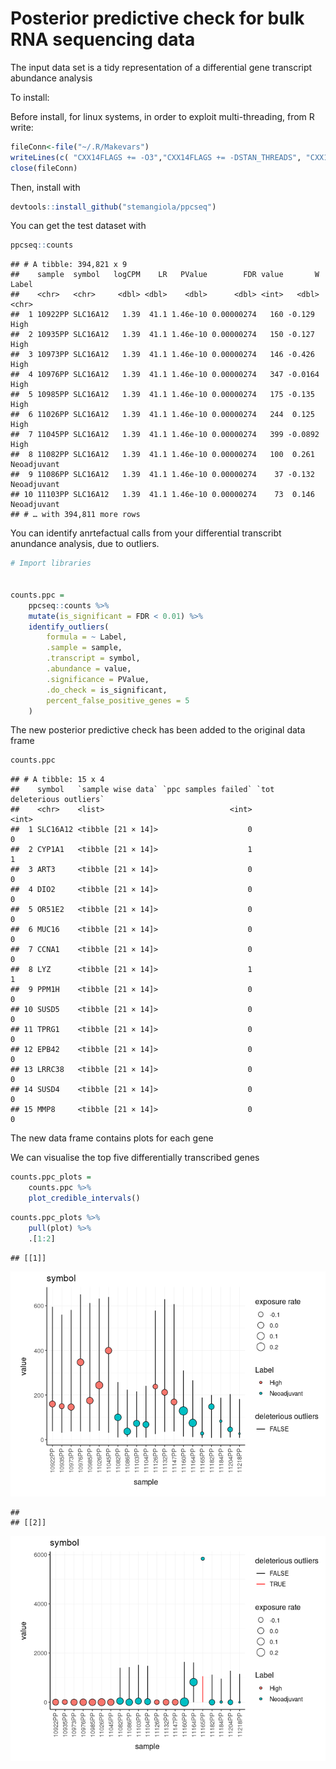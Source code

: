 Posterior predictive check for bulk RNA sequencing data
================

The input data set is a tidy representation of a differential gene
transcript abundance analysis

To install:

Before install, for linux systems, in order to exploit multi-threading,
from R write:

``` r
fileConn<-file("~/.R/Makevars")
writeLines(c( "CXX14FLAGS += -O3","CXX14FLAGS += -DSTAN_THREADS", "CXX14FLAGS += -pthread"), fileConn)
close(fileConn)
```

Then, install with

``` r
devtools::install_github("stemangiola/ppcseq")
```

You can get the test dataset with

``` r
ppcseq::counts 
```

    ## # A tibble: 394,821 x 9
    ##    sample  symbol   logCPM    LR   PValue        FDR value       W Label      
    ##    <chr>   <chr>     <dbl> <dbl>    <dbl>      <dbl> <int>   <dbl> <chr>      
    ##  1 10922PP SLC16A12   1.39  41.1 1.46e-10 0.00000274   160 -0.129  High       
    ##  2 10935PP SLC16A12   1.39  41.1 1.46e-10 0.00000274   150 -0.127  High       
    ##  3 10973PP SLC16A12   1.39  41.1 1.46e-10 0.00000274   146 -0.426  High       
    ##  4 10976PP SLC16A12   1.39  41.1 1.46e-10 0.00000274   347 -0.0164 High       
    ##  5 10985PP SLC16A12   1.39  41.1 1.46e-10 0.00000274   175 -0.135  High       
    ##  6 11026PP SLC16A12   1.39  41.1 1.46e-10 0.00000274   244  0.125  High       
    ##  7 11045PP SLC16A12   1.39  41.1 1.46e-10 0.00000274   399 -0.0892 High       
    ##  8 11082PP SLC16A12   1.39  41.1 1.46e-10 0.00000274   100  0.261  Neoadjuvant
    ##  9 11086PP SLC16A12   1.39  41.1 1.46e-10 0.00000274    37 -0.132  Neoadjuvant
    ## 10 11103PP SLC16A12   1.39  41.1 1.46e-10 0.00000274    73  0.146  Neoadjuvant
    ## # … with 394,811 more rows

You can identify anrtefactual calls from your differential transcribt
anundance analysis, due to outliers.

``` r
# Import libraries


counts.ppc = 
    ppcseq::counts %>%
    mutate(is_significant = FDR < 0.01) %>%
    identify_outliers(
        formula = ~ Label,
        .sample = sample, 
        .transcript = symbol,
        .abundance = value,
        .significance = PValue,
        .do_check = is_significant,
        percent_false_positive_genes = 5
    )
```

The new posterior predictive check has been added to the original data
frame

``` r
counts.ppc 
```

    ## # A tibble: 15 x 4
    ##    symbol   `sample wise data` `ppc samples failed` `tot deleterious outliers`
    ##    <chr>    <list>                            <int>                      <int>
    ##  1 SLC16A12 <tibble [21 × 14]>                    0                          0
    ##  2 CYP1A1   <tibble [21 × 14]>                    1                          1
    ##  3 ART3     <tibble [21 × 14]>                    0                          0
    ##  4 DIO2     <tibble [21 × 14]>                    0                          0
    ##  5 OR51E2   <tibble [21 × 14]>                    0                          0
    ##  6 MUC16    <tibble [21 × 14]>                    0                          0
    ##  7 CCNA1    <tibble [21 × 14]>                    0                          0
    ##  8 LYZ      <tibble [21 × 14]>                    1                          1
    ##  9 PPM1H    <tibble [21 × 14]>                    0                          0
    ## 10 SUSD5    <tibble [21 × 14]>                    0                          0
    ## 11 TPRG1    <tibble [21 × 14]>                    0                          0
    ## 12 EPB42    <tibble [21 × 14]>                    0                          0
    ## 13 LRRC38   <tibble [21 × 14]>                    0                          0
    ## 14 SUSD4    <tibble [21 × 14]>                    0                          0
    ## 15 MMP8     <tibble [21 × 14]>                    0                          0

The new data frame contains plots for each gene

We can visualise the top five differentially transcribed genes

``` r
counts.ppc_plots = 
    counts.ppc %>% 
    plot_credible_intervals() 
```

``` r
counts.ppc_plots %>%
    pull(plot) %>% 
    .[1:2]
```

    ## [[1]]

![](man/figures/unnamed-chunk-9-1.png)<!-- -->

    ## 
    ## [[2]]

![](man/figures/unnamed-chunk-9-2.png)<!-- -->
